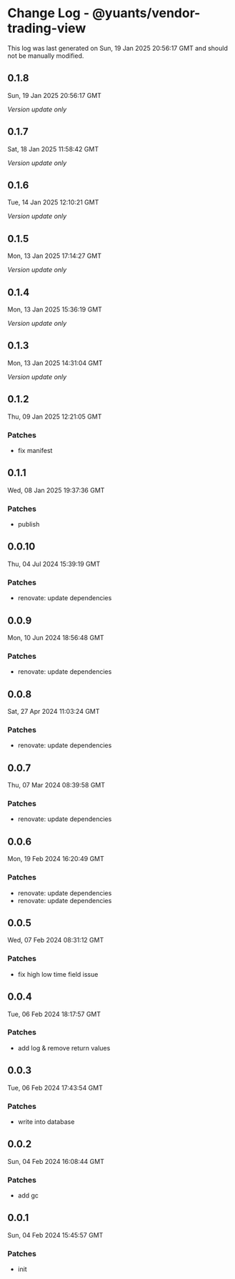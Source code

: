 # Change Log - @yuants/vendor-trading-view

This log was last generated on Sun, 19 Jan 2025 20:56:17 GMT and should not be manually modified.

## 0.1.8
Sun, 19 Jan 2025 20:56:17 GMT

_Version update only_

## 0.1.7
Sat, 18 Jan 2025 11:58:42 GMT

_Version update only_

## 0.1.6
Tue, 14 Jan 2025 12:10:21 GMT

_Version update only_

## 0.1.5
Mon, 13 Jan 2025 17:14:27 GMT

_Version update only_

## 0.1.4
Mon, 13 Jan 2025 15:36:19 GMT

_Version update only_

## 0.1.3
Mon, 13 Jan 2025 14:31:04 GMT

_Version update only_

## 0.1.2
Thu, 09 Jan 2025 12:21:05 GMT

### Patches

- fix manifest

## 0.1.1
Wed, 08 Jan 2025 19:37:36 GMT

### Patches

- publish

## 0.0.10
Thu, 04 Jul 2024 15:39:19 GMT

### Patches

- renovate: update dependencies

## 0.0.9
Mon, 10 Jun 2024 18:56:48 GMT

### Patches

- renovate: update dependencies

## 0.0.8
Sat, 27 Apr 2024 11:03:24 GMT

### Patches

- renovate: update dependencies

## 0.0.7
Thu, 07 Mar 2024 08:39:58 GMT

### Patches

- renovate: update dependencies

## 0.0.6
Mon, 19 Feb 2024 16:20:49 GMT

### Patches

- renovate: update dependencies
- renovate: update dependencies

## 0.0.5
Wed, 07 Feb 2024 08:31:12 GMT

### Patches

- fix high low time field issue

## 0.0.4
Tue, 06 Feb 2024 18:17:57 GMT

### Patches

- add log & remove return values

## 0.0.3
Tue, 06 Feb 2024 17:43:54 GMT

### Patches

- write into database

## 0.0.2
Sun, 04 Feb 2024 16:08:44 GMT

### Patches

- add gc

## 0.0.1
Sun, 04 Feb 2024 15:45:57 GMT

### Patches

- init

